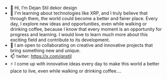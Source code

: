 - 👋 Hi, I’m Dejan Stil dekor design
- 🌱 I'm learning about technologies like XRP, and I truly believe that through them, the world could become a better and fairer place. Every day, I explore new ideas and opportunities, even while walking or drinking coffee, because I know that every moment is an opportunity for progress and learning. I would love to learn much more about this exciting field and contribute to its development.
- 💞️ I am open to collaborating on creative and innovative projects that bring something new and unique.
- 📫 twiter: https://x.com/qnstil
- ⚡ I come up with innovative ideas every day to make this world a better place to live, even while walking or drinking coffee....

<!---
someone80/someone80 is a ✨ special ✨ repository because its `README.md` (this file) appears on your GitHub profile.
You can click the Preview link to take a look at your changes.
--->
